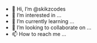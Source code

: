 - 👋 Hi, I’m @skikzcodes
- 👀 I’m interested in ...
- 🌱 I’m currently learning ...
- 💞️ I’m looking to collaborate on ...
- 📫 How to reach me ...

<!---
skikzcodes/skikzcodes is a ✨ special ✨ repository because its `README.md` (this file) appears on your GitHub profile.
You can click the Preview link to take a look at your changes.
--->
